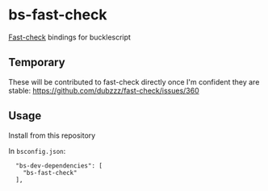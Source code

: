 # bs-fast-check

[Fast-check](https://github.com/dubzzz/fast-check) bindings for bucklescript

## Temporary
These will be contributed to fast-check directly once I'm confident they are stable:
https://github.com/dubzzz/fast-check/issues/360

## Usage
Install from this repository

In `bsconfig.json`:
```
  "bs-dev-dependencies": [
    "bs-fast-check"
  ],
```